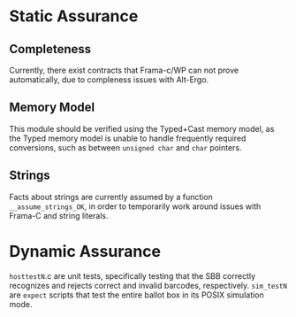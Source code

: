 # Static Assurance

## Completeness

Currently, there exist contracts that Frama-c/WP can not prove automatically,
due to compleness issues with Alt-Ergo.

## Memory Model

This module should be verified using the Typed+Cast memory model, as the Typed
memory model is unable to handle frequently required conversions, such as
between `unsigned char` and `char` pointers.

## Strings

Facts about strings are currently assumed by a function `__assume_strings_OK`,
in order to temporarily work around issues with Frama-C and string literals.

# Dynamic Assurance

`hosttestN`.c are unit tests, specifically testing that
the SBB correctly recognizes and rejects correct and invalid barcodes,
respectively. `sim_testN` are `expect` scripts that test the entire ballot box
in its POSIX simulation mode.
